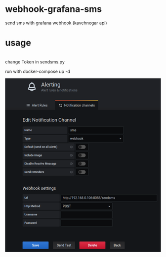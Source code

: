 # webhook-grafana-sms
send sms with  grafana webhook (kavehnegar api)
# usage 
<br>
change Token in sendsms.py

run with docker-compose up -d

![Screenshot](./screenshot.png)

